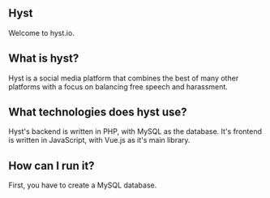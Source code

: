 ## Hyst

Welcome to hyst.io.

## What is hyst?

Hyst is a social media platform that combines the best of many other platforms with a focus on balancing free speech and harassment.

## What technologies does hyst use?

Hyst's backend is written in PHP, with MySQL as the database. It's frontend is written in JavaScript, with Vue.js as it's main library.

## How can I run it?

First, you have to create a MySQL database. 
